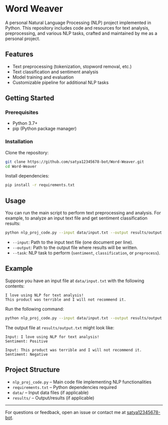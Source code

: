 # Word Weaver

A personal Natural Language Processing (NLP) project implemented in Python. This repository includes code and resources for text analysis, preprocessing, and various NLP tasks, crafted and maintained by me as a personal project.

## Features

- Text preprocessing (tokenization, stopword removal, etc.)
- Text classification and sentiment analysis
- Model training and evaluation
- Customizable pipeline for additional NLP tasks

## Getting Started

### Prerequisites

- Python 3.7+
- pip (Python package manager)

### Installation

Clone the repository:

```bash
git clone https://github.com/satya12345678-bot/Word-Weaver.git
cd Word-Weaver
```

Install dependencies:

```bash
pip install -r requirements.txt
```

## Usage

You can run the main script to perform text preprocessing and analysis. For example, to analyze an input text file and get sentiment classification results:

```bash
python nlp_proj_code.py --input data/input.txt --output results/output.txt --task sentiment
```

- `--input`: Path to the input text file (one document per line).
- `--output`: Path to the output file where results will be written.
- `--task`: NLP task to perform (`sentiment`, `classification`, or `preprocess`).

## Example

Suppose you have an input file at `data/input.txt` with the following contents:

```
I love using NLP for text analysis!
This product was terrible and I will not recommend it.
```

Run the following command:

```bash
python nlp_proj_code.py --input data/input.txt --output results/output.txt --task sentiment
```

The output file at `results/output.txt` might look like:

```
Input: I love using NLP for text analysis!
Sentiment: Positive

Input: This product was terrible and I will not recommend it.
Sentiment: Negative
```

## Project Structure

- `nlp_proj_code.py` – Main code file implementing NLP functionalities
- `requirements.txt` – Python dependencies required
- `data/` – Input data files (if applicable)
- `results/` – Output/results (if applicable)

---

For questions or feedback, open an issue or contact me at [satya12345678-bot](https://github.com/satya12345678-bot).
